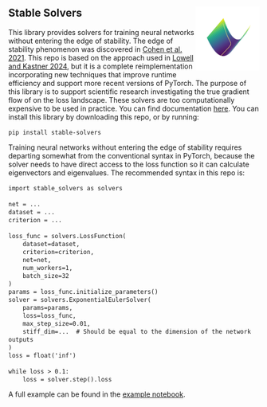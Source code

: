 ## Stable Solvers <img align="right" src="docs/source/_static/logo.png" width=128 height=128>

This library provides solvers for training neural networks without entering the edge of stability. The edge of stability phenomenon was discovered in [Cohen et al. 2021](https://arxiv.org/abs/2103.00065). This repo is based on the approach used in [Lowell and Kastner 2024](https://arxiv.org/abs/2406.00127), but it is a complete reimplementation incorporating new techniques that improve runtime efficiency and support more recent versions of PyTorch. The purpose of this library is to support scientific research investigating the true gradient flow of on the loss landscape. These solvers are too computationally expensive to be used in practice. You can find documentation [here](https://www.theorem-engine.org/stable_solvers/). You can install this library by downloading this repo, or by running:

```
pip install stable-solvers
```

Training neural networks without entering the edge of stability requires departing somewhat from the conventional syntax in PyTorch, because the solver needs to have direct access to the loss function so it can calculate eigenvectors and eigenvalues. The recommended syntax in this repo is:

```
import stable_solvers as solvers

net = ...
dataset = ...
criterion = ...

loss_func = solvers.LossFunction(
    dataset=dataset,
    criterion=criterion,
    net=net,
    num_workers=1,
    batch_size=32
)
params = loss_func.initialize_parameters()
solver = solvers.ExponentialEulerSolver(
    params=params,
    loss=loss_func,
    max_step_size=0.01,
    stiff_dim=...  # Should be equal to the dimension of the network outputs
)
loss = float('inf')

while loss > 0.1:
    loss = solver.step().loss
```

A full example can be found in the [example notebook](Exponential-Euler-Solver-Example.ipynb).

